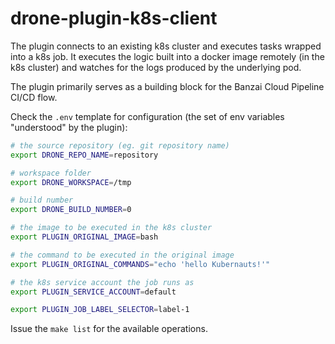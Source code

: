 # drone-plugin-k8s-client

The plugin connects to an existing k8s cluster and executes tasks wrapped into a k8s job.
It executes the logic built into a docker image remotely (in the k8s cluster) and watches for the logs produced by the underlying pod.

The plugin primarily serves as a building block for the Banzai Cloud Pipeline CI/CD flow.

Check the ```.env``` template for configuration (the set of env variables "understood" by the plugin):


```sh
# the source repository (eg. git repository name)
export DRONE_REPO_NAME=repository

# workspace folder
export DRONE_WORKSPACE=/tmp

# build number
export DRONE_BUILD_NUMBER=0

# the image to be executed in the k8s cluster
export PLUGIN_ORIGINAL_IMAGE=bash

# the command to be executed in the original image
export PLUGIN_ORIGINAL_COMMANDS="echo 'hello Kubernauts!'"

# the k8s service account the job runs as
export PLUGIN_SERVICE_ACCOUNT=default

export PLUGIN_JOB_LABEL_SELECTOR=label-1
```

Issue the ```make list``` for the available operations.

